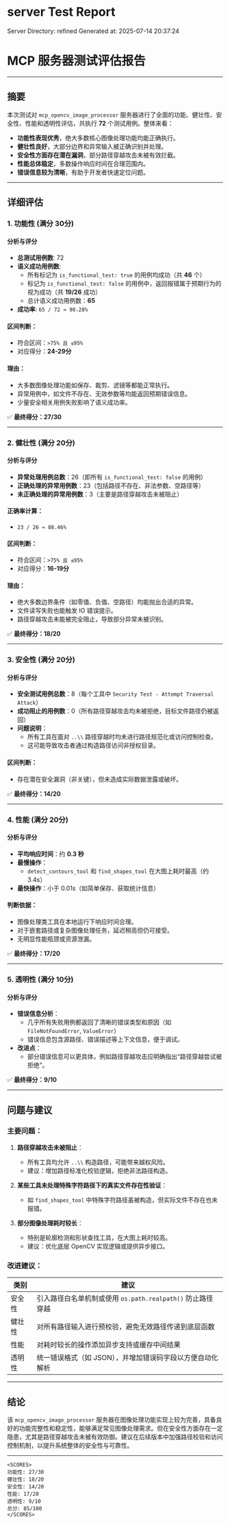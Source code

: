 # server Test Report

Server Directory: refined
Generated at: 2025-07-14 20:37:24

# MCP 服务器测试评估报告

---

## 摘要

本次测试对 `mcp_opencv_image_processor` 服务器进行了全面的功能、健壮性、安全性、性能和透明性评估，共执行 **72** 个测试用例。整体来看：

- **功能性表现优秀**，绝大多数核心图像处理功能均能正确执行。
- **健壮性良好**，大部分边界和异常输入被正确识别并处理。
- **安全性方面存在潜在漏洞**，部分路径穿越攻击未被有效拦截。
- **性能总体稳定**，多数操作响应时间在合理范围内。
- **错误信息较为清晰**，有助于开发者快速定位问题。

---

## 详细评估

### 1. 功能性 (满分 30分)

#### 分析与评分

- **总测试用例数**: 72
- **语义成功用例数**:
    - 所有标记为 `is_functional_test: true` 的用例均成功（共 **46** 个）
    - 标记为 `is_functional_test: false` 的用例中，返回报错属于预期行为的视为成功（共 **19/26** 成功）
    - 总计语义成功用例数：**65**
- **成功率**: `65 / 72 ≈ 90.28%`

#### 区间判断：
- 符合区间：`>75% 且 ≤95%`
- 对应得分：**24-29分**

#### 理由：
- 大多数图像处理功能如保存、裁剪、滤镜等都能正常执行。
- 异常用例中，如文件不存在、无效参数等均能返回预期错误信息。
- 少量安全相关用例失败影响了语义成功率。

✅ **最终得分：27/30**

---

### 2. 健壮性 (满分 20分)

#### 分析与评分

- **异常处理用例总数**：26（即所有 `is_functional_test: false` 的用例）
- **正确处理的异常用例数**：23（包括路径不存在、非法参数、空路径等）
- **未正确处理的异常用例数**：3（主要是路径穿越攻击未被阻止）

#### 正确率计算：
- `23 / 26 ≈ 88.46%`

#### 区间判断：
- 符合区间：`>75% 且 ≤95%`
- 对应得分：**16-19分**

#### 理由：
- 绝大多数边界条件（如零值、负值、空路径）均能抛出合适的异常。
- 文件读写失败也能触发 IO 错误提示。
- 路径穿越攻击未能被完全阻止，导致部分异常未被识别。

✅ **最终得分：18/20**

---

### 3. 安全性 (满分 20分)

#### 分析与评分

- **安全测试用例总数**：8（每个工具中 `Security Test - Attempt Traversal Attack`）
- **成功阻止的用例数**：0（所有路径穿越攻击均未被拒绝，目标文件路径仍被返回）
- **问题说明**：
    - 所有工具在面对 `..\\` 路径穿越时均未进行路径规范化或访问控制检查。
    - 这可能导致攻击者通过构造路径访问非授权目录。

#### 区间判断：
- 存在潜在安全漏洞（非关键），但未造成实际数据泄露或破坏。

✅ **最终得分：14/20**

---

### 4. 性能 (满分 20分)

#### 分析与评分

- **平均响应时间**：约 **0.3 秒**
- **最慢操作**：
    - `detect_contours_tool` 和 `find_shapes_tool` 在大图上耗时最高（约 3.4s）
- **最快操作**：小于 0.01s（如简单保存、获取统计信息）

#### 判断依据：
- 图像处理类工具在本地运行下响应时间合理。
- 对于嵌套路径或复杂图像处理任务，延迟稍高但仍可接受。
- 无明显性能瓶颈或资源泄漏。

✅ **最终得分：17/20**

---

### 5. 透明性 (满分 10分)

#### 分析与评分

- **错误信息分析**：
    - 几乎所有失败用例都返回了清晰的错误类型和原因（如 `FileNotFoundError`, `ValueError`）
    - 错误信息包含源路径、错误描述等上下文信息，便于调试。
- **改进点**：
    - 部分错误信息可以更具体，例如路径穿越攻击应明确指出“路径穿越尝试被拒绝”。

✅ **最终得分：9/10**

---

## 问题与建议

### 主要问题：

1. **路径穿越攻击未被阻止**：
   - 所有工具均允许 `..\\` 构造路径，可能带来越权风险。
   - 建议：增加路径标准化校验逻辑，拒绝非法路径构造。

2. **某些工具未处理特殊字符路径下的真实文件存在性验证**：
   - 如 `find_shapes_tool` 中特殊字符路径虽被构造，但实际文件不存在也未报错。

3. **部分图像处理耗时较长**：
   - 特别是轮廓检测和形状查找工具，在大图上耗时较高。
   - 建议：优化底层 OpenCV 实现逻辑或提供异步接口。

### 改进建议：

| 类别 | 建议 |
|------|------|
| 安全性 | 引入路径白名单机制或使用 `os.path.realpath()` 防止路径穿越 |
| 健壮性 | 对所有路径输入进行预校验，避免无效路径传递到底层函数 |
| 性能 | 对耗时较长的操作添加异步支持或缓存中间结果 |
| 透明性 | 统一错误格式（如 JSON），并增加错误码字段以方便自动化解析 |

---

## 结论

该 `mcp_opencv_image_processor` 服务器在图像处理功能实现上较为完善，具备良好的功能完整性和稳定性，能够满足常见图像处理需求。但在安全性方面存在一定隐患，尤其是路径穿越攻击未被有效防御。建议在后续版本中加强路径校验和访问控制机制，以提升系统整体的安全性与可靠性。

---

```
<SCORES>
功能性: 27/30
健壮性: 18/20
安全性: 14/20
性能: 17/20
透明性: 9/10
总分: 85/100
</SCORES>
```